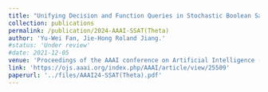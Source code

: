 ```yaml
---
title: "Unifying Decision and Function Queries in Stochastic Boolean Satisfiability"
collection: publications
permalink: /publication/2024-AAAI-SSAT(Theta)
author: 'Yu-Wei Fan, Jie-Hong Roland Jiang.'
#status: 'Under review'
#date: 2021-12-05
venue: 'Proceedings of the AAAI conference on Artificial Intelligence (AAAI), 2024 (To appear)'
link: 'https://ojs.aaai.org/index.php/AAAI/article/view/25509'
paperurl: '../files/AAAI24-SSAT(Theta).pdf'
---
```

